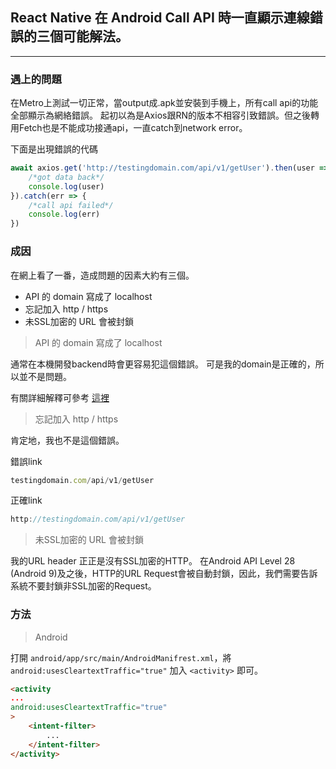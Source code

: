 ## React Native 在 Android Call API 時一直顯示連線錯誤的三個可能解法。
---
### 遇上的問題
在Metro上測試一切正常，當output成.apk並安裝到手機上，所有call api的功能全部顯示為網絡錯誤。
起初以為是Axios跟RN的版本不相容引致錯誤。但之後轉用Fetch也是不能成功接通api，一直catch到network error。

下面是出現錯誤的代碼
```javascript
await axios.get('http://testingdomain.com/api/v1/getUser').then(user => {
    /*got data back*/
    console.log(user)
}).catch(err => {
    /*call api failed*/
    console.log(err)
})
``` 


### 成因
在網上看了一番，造成問題的因素大約有三個。
+ API 的 domain 寫成了 localhost
+ 忘記加入 http / https 
+ 未SSL加密的 URL 會被封鎖

> API 的 domain 寫成了 localhost

通常在本機開發backend時會更容易犯這個錯誤。
可是我的domain是正確的，所以並不是問題。 

有關詳細解釋可參考 [這裡](https://stackoverflow.com/questions/4779963/how-can-i-access-my-localhost-from-my-android-device)

> 忘記加入 http / https 

肯定地，我也不是這個錯誤。

錯誤link 
```javascript
testingdomain.com/api/v1/getUser
```
正確link
```javascript
http://testingdomain.com/api/v1/getUser
```


> 未SSL加密的 URL 會被封鎖

我的URL header 正正是沒有SSL加密的HTTP。
在Android API Level 28 (Android 9)及之後，HTTP的URL Request會被自動封鎖，因此，我們需要告訴系統不要封鎖非SSL加密的Request。


### 方法

> Android

打開 `android/app/src/main/AndroidManifrest.xml`，將 `android:usesCleartextTraffic="true"` 加入 `<activity>` 即可。

```html
<activity
...
android:usesCleartextTraffic="true"
>
    <intent-filter>
        ...
    </intent-filter>
</activity>
```


